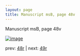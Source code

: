 ```yaml
---
layout: page
title: Manuscript msB, page 48v
---
```


Manuscript msB, page 48v

[![image](http://www.homermultitext.org/iipsrv?OBJ=IIP,1.0&FIF=/project/homer/pyramidal/deepzoom/hmt/vbbifolio/v1/vb_48v_49r.tif&WID=100&CVT=JPEG)](http://www.homermultitext.org/ict2/?urn=urn:cite2:hmt:vbbifolio.v1:vb_48v_49r)

prev:  [48r](../48r) | next:  [49r](../49r)

